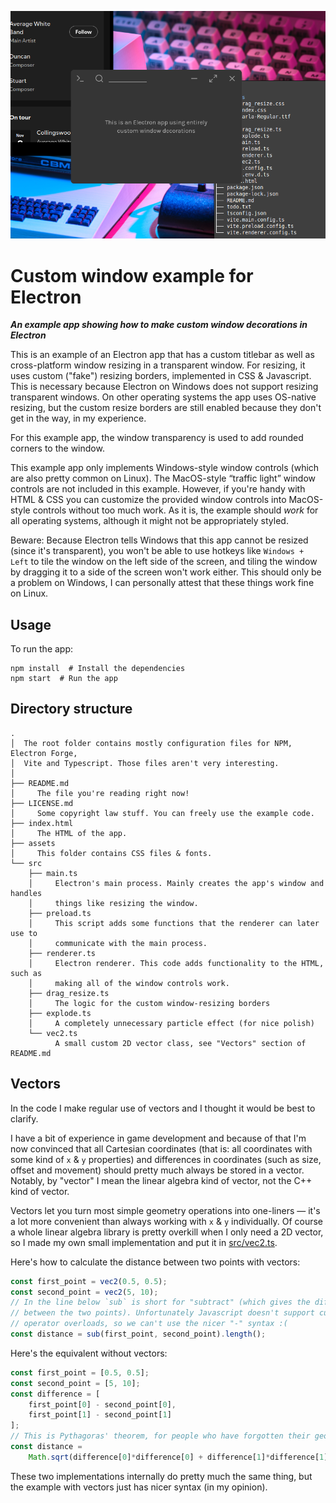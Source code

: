 
![](example_screenshot.png)

# Custom window example for Electron
***An example app showing how to make custom window decorations in Electron***

This is an example of an Electron app that has a custom titlebar as well as
cross-platform window resizing in a transparent window.
For resizing, it uses custom ("fake") resizing borders, implemented in
CSS & Javascript. This is necessary because Electron on Windows
does not support resizing
transparent windows.
On other operating systems the app uses OS-native
resizing, but the custom resize borders are still enabled because they don't get
in the way, in my experience.

For this example app, the window transparency is used to add
rounded corners to the window.

This example app only implements Windows-style window controls
(which are also pretty common on Linux).
The MacOS-style “traffic light” window controls are not included in this
example.
However, if you're handy with HTML & CSS
you can customize the provided window controls into MacOS-style
controls without too much work.
As it is, the example should *work* for all operating systems,
although it might not be appropriately styled.

Beware: Because Electron tells Windows that this app cannot be resized
(since it's transparent), you won't be able to use hotkeys like `Windows + Left`
to tile the window on the left side of the screen, and tiling the window by
dragging it to a side of the screen won't work either.
This should only be a problem on Windows, I can personally attest
that these things work fine on Linux.


## Usage

To run the app:
```shell
npm install  # Install the dependencies
npm start  # Run the app
```


## Directory structure

```
.
│  The root folder contains mostly configuration files for NPM, Electron Forge,
│  Vite and Typescript. Those files aren't very interesting.
│
├── README.md
│     The file you're reading right now!
├── LICENSE.md
│     Some copyright law stuff. You can freely use the example code.
├── index.html
│     The HTML of the app.
├── assets
│     This folder contains CSS files & fonts.
└── src
    ├── main.ts
    │     Electron's main process. Mainly creates the app's window and handles
    │     things like resizing the window.
    ├── preload.ts
    │     This script adds some functions that the renderer can later use to
    │     communicate with the main process.
    ├── renderer.ts
    │     Electron renderer. This code adds functionality to the HTML, such as
    │     making all of the window controls work. 
    ├── drag_resize.ts
    │     The logic for the custom window-resizing borders
    ├── explode.ts
    │     A completely unnecessary particle effect (for nice polish)
    └── vec2.ts
          A small custom 2D vector class, see "Vectors" section of README.md
```


## Vectors

In the code I make regular use of vectors and I thought it would be best to
clarify.

I have a bit of experience in game development and because of that I'm now
convinced that all Cartesian coordinates
(that is: all coordinates with some kind of `x` & `y` properties)
and differences in coordinates (such as size, offset and movement)
should pretty much always be stored in a
vector.
Notably, by "vector" I mean the linear algebra kind of vector, not the C++ kind
of vector.

Vectors let you turn most simple geometry operations into one-liners —
it's a lot more convenient than always working with `x` & `y`
individually.
Of course a whole linear algebra library is pretty overkill when I only
need a 2D vector, so I made my own small implementation and put it in
[src/vec2.ts](src/vec2.ts).

Here's how to calculate the distance between two points with vectors:
```js
const first_point = vec2(0.5, 0.5);
const second_point = vec2(5, 10);
// In the line below `sub` is short for "subtract" (which gives the difference
// between the two points). Unfortunately Javascript doesn't support custom 
// operator overloads, so we can't use the nicer "-" syntax :(
const distance = sub(first_point, second_point).length();
```
Here's the equivalent without vectors:
```js
const first_point = [0.5, 0.5];
const second_point = [5, 10];
const difference = [
    first_point[0] - second_point[0],
    first_point[1] - second_point[1]
];
// This is Pythagoras' theorem, for people who have forgotten their geometry:
const distance =
    Math.sqrt(difference[0]*difference[0] + difference[1]*difference[1]);
```
These two implementations internally do pretty much the same thing,
but the example with vectors just has nicer syntax (in my opinion).